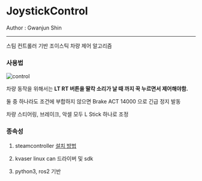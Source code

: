 # JoystickControl
Author : Gwanjun Shin

***
스팀 컨트롤러 기반 조이스틱 차량 제어 알고리즘


### 사용법

![control](https://www.gamingonlinux.com/uploads/articles/tagline_images/1873805354id13040gol.png)


차량 동작을 위해서는 __LT RT 버튼을 딸칵 소리가 날 때 까지 꾹 누르면서 제어해야함.__

둘 중 하나라도 조건에 부합하지 않으면 Brake ACT 14000 으로 긴급 정지 발동


차량 스티어링, 브레이크, 악셀 모두 L Stick 하나로 조정


### 종속성

1. steamcontroller [설치 방법](./steamcontroller/artiv_install.md)

2. kvaser linux can 드라이버 및 sdk

2. python3, ros2 기반
